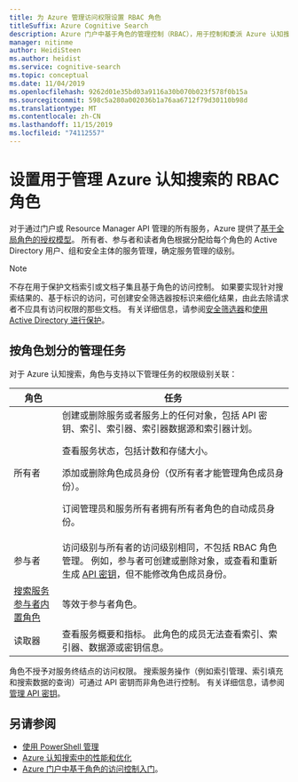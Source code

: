 ```yaml
---
title: 为 Azure 管理访问权限设置 RBAC 角色
titleSuffix: Azure Cognitive Search
description: Azure 门户中基于角色的管理控制（RBAC），用于控制和委派 Azure 认知搜索管理的管理任务。
manager: nitinme
author: HeidiSteen
ms.author: heidist
ms.service: cognitive-search
ms.topic: conceptual
ms.date: 11/04/2019
ms.openlocfilehash: 9262d01e35bd03a9116a30b070b023f578f0b15a
ms.sourcegitcommit: 598c5a280a002036b1a76aa6712f79d30110b98d
ms.translationtype: MT
ms.contentlocale: zh-CN
ms.lasthandoff: 11/15/2019
ms.locfileid: "74112557"
---
```

# <a name="set-rbac-roles-for-administrative-access-to-azure-cognitive-search"></a>设置用于管理 Azure 认知搜索的 RBAC 角色

对于通过门户或 Resource Manager API 管理的所有服务，Azure 提供了[基于全局角色的授权模型](../role-based-access-control/role-assignments-portal.md)。 所有者、参与者和读者角色根据分配给每个角色的 Active Directory 用户、组和安全主体的服务管理，确定服务管理的级别。 

> [!Note]
> 不存在用于保护文档索引或文档子集且基于角色的访问控制。 如果要实现针对搜索结果的、基于标识的访问，可创建安全筛选器按标识来细化结果，由此去除请求者不应具有访问权限的那些文档。 有关详细信息，请参阅[安全筛选器](search-security-trimming-for-azure-search.md)和[使用 Active Directory 进行保护](search-security-trimming-for-azure-search-with-aad.md)。

## <a name="management-tasks-by-role"></a>按角色划分的管理任务

对于 Azure 认知搜索，角色与支持以下管理任务的权限级别关联：

| 角色 | 任务 |
| --- | --- |
| 所有者 |创建或删除服务或者服务上的任何对象，包括 API 密钥、索引、索引器、索引器数据源和索引器计划。<p>查看服务状态，包括计数和存储大小。<p>添加或删除角色成员身份（仅所有者才能管理角色成员身份）。<p>订阅管理员和服务所有者拥有所有者角色的自动成员身份。 |
| 参与者 |访问级别与所有者的访问级别相同，不包括 RBAC 角色管理。 例如，参与者可创建或删除对象，或查看和重新生成 [API 密钥](search-security-api-keys.md)，但不能修改角色成员身份。 |
| [搜索服务参与者内置角色](https://docs.microsoft.com/azure/role-based-access-control/built-in-roles#search-service-contributor) | 等效于参与者角色。 |
| 读取器 |查看服务概要和指标。 此角色的成员无法查看索引、索引器、数据源或密钥信息。  |

角色不授予对服务终结点的访问权限。 搜索服务操作（例如索引管理、索引填充和搜索数据的查询）可通过 API 密钥而非角色进行控制。 有关详细信息，请参阅[管理 API 密钥](search-security-api-keys.md)。

## <a name="see-also"></a>另请参阅

+ [使用 PowerShell 管理](search-manage-powershell.md) 
+ [Azure 认知搜索中的性能和优化](search-performance-optimization.md)
+ [Azure 门户中基于角色的访问控制入门](../role-based-access-control/overview.md)。